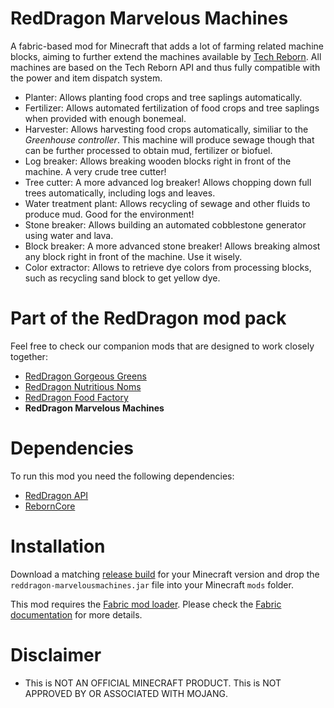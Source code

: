 # RedDragon Marvelous Machines

A fabric-based mod for Minecraft that adds a lot of farming related machine blocks, aiming to further extend the machines available by [Tech Reborn](https://github.com/TechReborn/TechReborn). All machines are based on the Tech Reborn API and thus fully compatible with the power and item dispatch system.

* Planter: Allows planting food crops and tree saplings automatically.
* Fertilizer: Allows automated fertilization of food crops and tree saplings when provided with enough bonemeal.
* Harvester: Allows harvesting food crops automatically, similiar to the *Greenhouse controller*. This machine will produce sewage though that can be further processed to obtain mud, fertilizer or biofuel.
* Log breaker: Allows breaking wooden blocks right in front of the machine. A very crude tree cutter!
* Tree cutter: A more advanced log breaker! Allows chopping down full trees automatically, including logs and leaves.
* Water treatment plant: Allows recycling of sewage and other fluids to produce mud. Good for the environment!
* Stone breaker: Allows building an automated cobblestone generator using water and lava.
* Block breaker: A more advanced stone breaker! Allows breaking almost any block right in front of the machine. Use it wisely.
* Color extractor: Allows to retrieve dye colors from processing blocks, such as recycling sand block to get yellow dye.

# Part of the RedDragon mod pack
Feel free to check our companion mods that are designed to work closely together:

* [RedDragon Gorgeous Greens](https://github.com/TeamRedDragon/RedDragon-Gorgeous-Greens)
* [RedDragon Nutritious Noms](https://github.com/TeamRedDragon/RedDragon-Nutritious-Noms)
* [RedDragon Food Factory](https://github.com/TeamRedDragon/RedDragon-Food-Factory)
* **RedDragon Marvelous Machines**

# Dependencies

To run this mod you need the following dependencies:

* [RedDragon API](https://github.com/TeamRedDragon/RedDragon-API)
* [RebornCore](https://github.com/TechReborn/RebornCore)

# Installation

Download a matching [release build](https://github.com/TeamRedDragon/RedDragon-Marvelous-Machines/releases) for your Minecraft version and drop the `reddragon-marvelousmachines.jar` file into your Minecraft `mods` folder.

This mod requires the [Fabric mod loader](https://fabricmc.net/use/). Please check the [Fabric documentation](https://fabricmc.net/wiki/install) for more details.

# Disclaimer

* This is NOT AN OFFICIAL MINECRAFT PRODUCT. This is NOT APPROVED BY OR ASSOCIATED WITH MOJANG.

